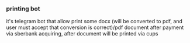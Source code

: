 ### printing bot

it's telegram bot that allow print some docx (will be converted to pdf, and user must accept that conversion is correct)/pdf
document after payment via sberbank acquiring, after document will be printed via cups